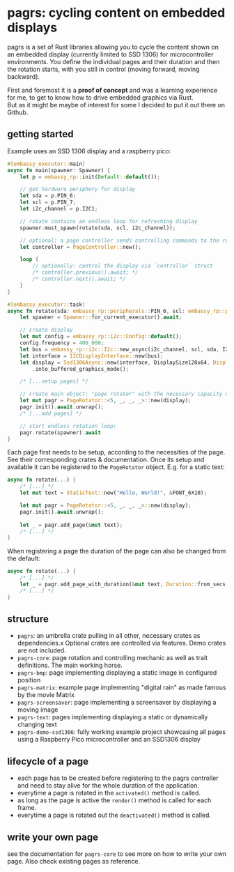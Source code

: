 pagrs: cycling content on embedded displays
====================================================

pagrs is a set of Rust libraries allowing you to cycle the content shown on an embedded display (currently limited to SSD 1306) for microcontroller environments. 
You define the individual pages and their duration and then the rotation starts, with you still in control (moving forward, moving backward).

First and foremost it is a **proof of concept** and was a learning experience for me, to get to know how to drive embedded graphics via Rust.  
But as it might be maybe of interest for some I decided to put it out there on Github.


getting started
-----------------

Example uses an SSD 1306 display and a raspberry pico:
```rust
#[embassy_executor::main]
async fn main(spawner: Spawner) {
    let p = embassy_rp::init(Default::default());

    // get hardware periphery for display
    let sda = p.PIN_6;
    let scl = p.PIN_7;
    let i2c_channel = p.I2C1;

    // rotate contains an endless loop for refreshing display
    spawner.must_spawn(rotate(sda, scl, i2c_channel));

    // optional: a page controller sends controlling commands to the rotator
    let controller = PageController::new();

    loop {
        // optionally: control the display via `controller` struct
        /* controller.previous().await; */
        /* controller.next().await; */
    }
}

#[embassy_executor::task]
async fn rotate(sda: embassy_rp::peripherals::PIN_6, scl: embassy_rp::peripherals::PIN_7, i2c_channel: embassy_rp::peripherals::I2C1) {
    let spawner = Spawner::for_current_executor().await;

    // create display
    let mut config = embassy_rp::i2c::Config::default();
    config.frequency = 400_000;
    let bus = embassy_rp::i2c::I2c::new_async(i2c_channel, scl, sda, I2cIrqs, config);
    let interface = I2CDisplayInterface::new(bus);
    let display = Ssd1306Async::new(interface, DisplaySize128x64, DisplayRotation::Rotate180)
        .into_buffered_graphics_mode();

    /* [...setup pages] */

    // create main object: "page rotator" with the necessary capacity of pages as type parameter
    let mut pagr = PageRotator::<5, _, _, _>::new(display);
    pagr.init().await.unwrap();
    /* [...add pages] */

    // start endless rotation loop:
    pagr.rotate(spawner).await
}
```

Each page first needs to be setup, according to the necessities of the page. See their corresponding crates & documentation.
Once its setup and available it can be registered to the `PageRotator` object. E.g. for a static text:

```rust
async fn rotate(...) {
    /* [...] */
    let mut text = StaticText::new("Hello, World!", &FONT_6X10);

    let mut pagr = PageRotator::<5, _, _, _>::new(display);
    pagr.init().await.unwrap();
    
    let _ = pagr.add_page(&mut text);
    /* [...] */
}
```

When registering a page the duration of the page can also be changed from the default:
```rust
async fn rotate(...) {
    /* [...] */
    let _ = pagr.add_page_with_duration(&mut text, Duration::from_secs(10));
    /* [...] */
}
```


structure
----------

- `pagrs`: an umbrella crate pulling in all other, necessary crates as dependencies.x Optional crates are controlled via features. Demo crates are not included.
- `pagrs-core`: page rotation and controlling mechanic as well as trait definitions. The main working horse.
- `pagrs-bmp`: page implementing displaying a static image in configured position
- `pagrs-matrix`: example page implementing "digital rain" as made famous by the movie Matrix
- `pagrs-screensaver`: page implementing a screensaver by displaying a moving image
- `pagrs-text`: pages implementing displaying a static or dynamically changing text
- `pagrs-demo-ssd1306`: fully working example project showcasing all pages using a Raspberry Pico microcontroller and an SSD1306 display


lifecycle of a page
---------------------

- each page has to be created before registering to the pagrs controller and need to stay alive for the whole duration of the application.
- everytime a page is rotated in the `activated()` method is called. 
- as long as the page is active the `render()` method is called for each frame.
- everytime a page is rotated out the `deactivated()` method is called.


write your own page
---------------------

see the documentation for `pagrs-core` to see more on how to write your own page. Also check existing pages as reference.
